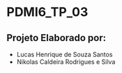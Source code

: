 # PDMI6_TP_03

## Projeto Elaborado por:
- Lucas Henrique de Souza Santos
- Nikolas Caldeira Rodrigues e Silva